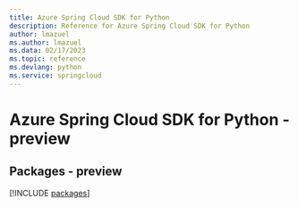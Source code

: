 ```yaml
---
title: Azure Spring Cloud SDK for Python
description: Reference for Azure Spring Cloud SDK for Python
author: lmazuel
ms.author: lmazuel
ms.data: 02/17/2023
ms.topic: reference
ms.devlang: python
ms.service: springcloud
---
```

# Azure Spring Cloud SDK for Python - preview
## Packages - preview
[!INCLUDE [packages](spring-cloud-index.md)]